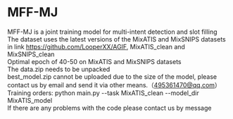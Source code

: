 # MFF-MJ

MFF-MJ is a joint training model for multi-intent detection and slot filling<br>The dataset uses the latest versions of the MixATIS and MixSNIPS datasets in link https://github.com/LooperXX/AGIF, MixATIS_clean and MixSNIPS_clean <br>  Optimal epoch of 40-50 on MixATIS and MixSNIPS datasets <br>The data.zip needs to be unpacked<br>best_model.zip cannot be uploaded due to the size of the model, please contact us by email and send it via other means.（495361470@qq.com）<br>Training orders: python main.py --task MixATIS_clean --model_dir MixATIS_model<br>If there are any problems with the code please contact us by message
